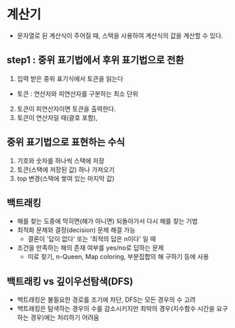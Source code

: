 # 계산기

- 문자열로 된 계산식이 주어질 때, 스택을 사용하여 계산식의 값을 계산할 수 있다.

## step1 : 중위 표기법에서 후위 표기법으로 전환

1. 입력 받은 중위 표기식에서 토큰을 읽는다
  - 토큰 : 연산자와 피연산자를 구분하는 최소 단위
2. 토큰이 피연산자이면 토큰을 출력한다.
3. 토큰이 연산자일 때(괄호 포함), 

## 중위 표기법으로 표현하는 수식

1. 기호와 숫자를 하나씩 스택에 저장
2. 토큰(스택에 저장된 값) 하나 가져오기
3. top 변경(스택에 쌓여 있는 마지막 값)

## 백트래킹

- 해를 찾는 도중에 막히면(해가 아니면) 되돌아가서 다시 해를 찾는 기법
- 최적화 문제와 결정(decision) 문제 해결 가능
  - 결론이 '답이 없다' 또는 '최적의 답은 n이다' 일 때
- 조건을 만족하는 해의 존재 여부를 yes/no로 답하는 문제
  - 미로 찾기, n-Queen, Map coloring, 부분집합의 해 구하기 등에 사용

## 백트래킹 vs 깊이우선탐색(DFS)

- 백트래킹은 불필요한 경로를 조기에 차단, DFS는 모든 경우의 수 고려
- 백트래킹은 탐색하는 경우의 수를 감소시키지만 최악의 경우(지수함수 시간을 요구하는 경우)에는 처리하기 어려움